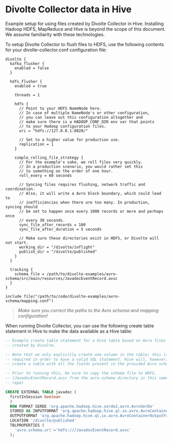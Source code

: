 Divolte Collector data in Hive
==============================

Example setup for using files created by Divolte Collector in Hive. Installing Hadoop HDFS, MapReduce and Hive is beyond the scope of this document. We assume familiarity with these technologies.

To setup Divolte Collector to flush files to HDFS, use the following contents for your divolte-collector.conf configuration file:

```hocon
divolte {
  kafka_flusher {
    enabled = false
  }

  hdfs_flusher {
    enabled = true

    threads = 1

    hdfs {
      // Point to your HDFS NameNode here.
      // In case of multiple NameNode's or other configuration,
      // you can leave out this configuration altogether and
      // make sure there is a HADOOP_CONF_DIR env var that points
      // to your Hadoop configuration files.
      uri = "hdfs://127.0.0.1:8020/"

      // Set to a higher value for production use.
      replication = 1
    }

    simple_rolling_file_strategy {
      // For the example's sake, we roll files very quickly.
      // In a production scenario, you would rather set this
      // to something on the order of one hour.
      roll_every = 60 seconds

      // Syncing files requires flushing, network traffic and coordination.
      // Also, it will write a Avro block boundary, which could lead to
      // inefficiencies when there are too many. In production, syncing should
      // be set to happen once every 1000 records or more and perhaps once
      // every 30 seconds.
      sync_file_after_records = 100
      sync_file_after_duration = 5 seconds

      // Make sure these directories exist in HDFS, or Divolte will not start.
      working_dir = "/divolte/inflight"
      publish_dir = "/divolte/published"
    }
  }

  tracking {
    schema_file = /path/to/divolte-examples/avro-schema/src/main/resources/JavadocEventRecord.avsc
  }
}

include file("/path/to/code/divolte-examples/avro-schema/mapping.conf")
```
> *Make sure you correct the paths to the Avro schema and mapping configuration!*

When running Divolte Collector, you can use the following create table statement in Hive to make the data available as a Hive table:
```sql
-- Example create table statement for a Hive table based on Avro files
-- created by Divolte.

-- Note that we only explicitly create one column in the table; this is
-- required in order to have a valid SQL statement. Hive will, however,
-- create a table with all the fields present in the provided Avro schema.

-- Prior to running this, be sure to copy the schema file to HDFS.
-- (JavadocEventRecord.avsc from the avro-schema directory in this same
-- repo)

CREATE EXTERNAL TABLE javadoc (
  firstInSession boolean
  )
  ROW FORMAT SERDE 'org.apache.hadoop.hive.serde2.avro.AvroSerDe'
  STORED AS INPUTFORMAT 'org.apache.hadoop.hive.ql.io.avro.AvroContainerInputFormat'
  OUTPUTFORMAT 'org.apache.hadoop.hive.ql.io.avro.AvroContainerOutputFormat'
  LOCATION '/divolte/published'
  TBLPROPERTIES (
    'avro.schema.url'='hdfs:///JavadocEventRecord.avsc'
  );
```

